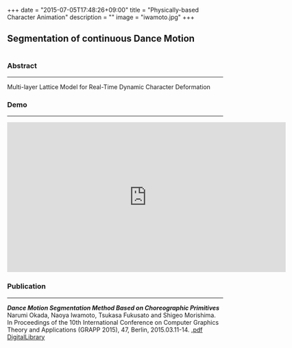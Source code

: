 +++
date = "2015-07-05T17:48:26+09:00"
title = "Physically-based Character Animation"
description = ""
image = "iwamoto.jpg"
+++

## Segmentation of continuous Dance Motion
<div class="embedded-image-wrapper">
    <div class="embedded-image-container">
        <img src="../../img/projects/iwamoto.jpg" alt="" />
    </div>
</div>

### Abstract
---
Multi-layer Lattice Model for Real-Time Dynamic Character Deformation

### Demo
---
<div class="embedded-image-wrapper">
    <div class="embedded-image-container">
        <iframe width="650" height="350" src="https://www.youtube.com/embed/xzWOBEhk0RA" frameborder="0" allowfullscreen></iframe>
    </div>
</div>


### Publication
---
<div class="publication">
<p>
<b><i>Dance Motion Segmentation Method Based on Choreographic Primitives</i></b><br>
Narumi Okada, Naoya Iwamoto, Tsukasa Fukusato and Shigeo Morishima.<br>
In Proceedings of the 10th International Conference on Computer Graphics Theory and Applications (GRAPP 2015), 47, Berlin, 2015.03.11-14. 
<a href=""><i class="fa fa-file-pdf-o text-primary"></i>.pdf</a><br>
<a href="ttp://www.scitepress.org/DigitalLibrary/Link.aspx?doi=10.5220/0005304303320339">DigitalLibrary</a>
</div>
